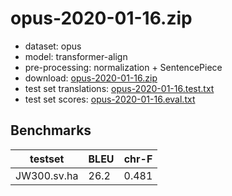 # opus-2020-01-16.zip

* dataset: opus
* model: transformer-align
* pre-processing: normalization + SentencePiece
* download: [opus-2020-01-16.zip](https://object.pouta.csc.fi/OPUS-MT-models/sv-ha/opus-2020-01-16.zip)
* test set translations: [opus-2020-01-16.test.txt](https://object.pouta.csc.fi/OPUS-MT-models/sv-ha/opus-2020-01-16.test.txt)
* test set scores: [opus-2020-01-16.eval.txt](https://object.pouta.csc.fi/OPUS-MT-models/sv-ha/opus-2020-01-16.eval.txt)

## Benchmarks

| testset               | BLEU  | chr-F |
|-----------------------|-------|-------|
| JW300.sv.ha 	| 26.2 	| 0.481 |

